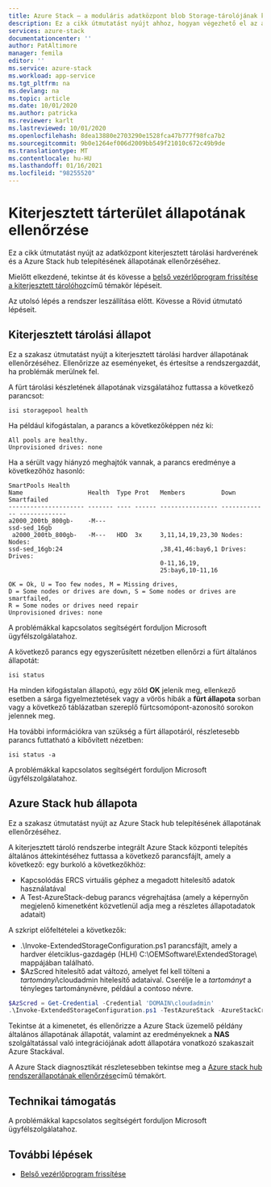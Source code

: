 ```yaml
---
title: Azure Stack – a moduláris adatközpont blob Storage-tárolójának kibővített tárterületének állapot-ellenőrzése
description: Ez a cikk útmutatást nyújt ahhoz, hogyan végezhető el az állapot-ellenőrzés a kibővített tárolóban a moduláris adatközpont blob Storage-tárolójában.
services: azure-stack
documentationcenter: ''
author: PatAltimore
manager: femila
editor: ''
ms.service: azure-stack
ms.workload: app-service
ms.tgt_pltfrm: na
ms.devlang: na
ms.topic: article
ms.date: 10/01/2020
ms.author: patricka
ms.reviewer: karlt
ms.lastreviewed: 10/01/2020
ms.openlocfilehash: 8dea13880e2703290e1528fca47b777f98fca7b2
ms.sourcegitcommit: 9b0e1264ef006d2009bb549f21010c672c49b9de
ms.translationtype: MT
ms.contentlocale: hu-HU
ms.lasthandoff: 01/16/2021
ms.locfileid: "98255520"
---
```

# <a name="extended-storage-health-checks"></a>Kiterjesztett tárterület állapotának ellenőrzése

Ez a cikk útmutatást nyújt az adatközpont kiterjesztett tárolási hardverének és a Azure Stack hub telepítésének állapotának ellenőrzéséhez.

Mielőtt elkezdené, tekintse át és kövesse a [belső vezérlőprogram frissítése a kiterjesztett tárolóhoz]()című témakör lépéseit.

Az utolsó lépés a rendszer leszállítása előtt. Kövesse a Rövid útmutató lépéseit.

## <a name="extended-storage-health"></a>Kiterjesztett tárolási állapot

Ez a szakasz útmutatást nyújt a kiterjesztett tárolási hardver állapotának ellenőrzéséhez.
Ellenőrizze az eseményeket, és értesítse a rendszergazdát, ha problémák merülnek fel. 


A fürt tárolási készletének állapotának vizsgálatához futtassa a következő parancsot:
```console
isi storagepool health
```

Ha például kifogástalan, a parancs a következőképpen néz ki:
```console
All pools are healthy.
Unprovisioned drives: none
```

Ha a sérült vagy hiányzó meghajtók vannak, a parancs eredménye a következőhöz hasonló:

```console
SmartPools Health
Name                  Health  Type Prot   Members          Down          Smartfailed
--------------------- ------- ---- ------ ---------------- ------------- -------------
a2000_200tb_800gb-    -M---
ssd-sed_16gb
 a2000_200tb_800gb-   -M---   HDD  3x     3,11,14,19,23,30 Nodes:        Nodes:
ssd-sed_16gb:24                           ,38,41,46:bay6,1 Drives:       Drives:
                                          0-11,16,19,
                                          25:bay6,10-11,16

OK = Ok, U = Too few nodes, M = Missing drives,
D = Some nodes or drives are down, S = Some nodes or drives are smartfailed,
R = Some nodes or drives need repair
Unprovisioned drives: none
```

A problémákkal kapcsolatos segítségért forduljon Microsoft ügyfélszolgálatahoz.

A következő parancs egy egyszerűsített nézetben ellenőrzi a fürt általános állapotát:
```console
isi status
```

Ha minden kifogástalan állapotú, egy zöld **OK** jelenik meg, ellenkező esetben a sárga figyelmeztetések vagy a vörös hibák a **fürt állapota** sorban vagy a következő táblázatban szereplő fürtcsomópont-azonosító sorokon jelennek meg.

Ha további információkra van szükség a fürt állapotáról, részletesebb parancs futtatható a kibővített nézetben:
```console
isi status -a
```

A problémákkal kapcsolatos segítségért forduljon Microsoft ügyfélszolgálatahoz.

## <a name="azure-stack-hub-health"></a>Azure Stack hub állapota

Ez a szakasz útmutatást nyújt az Azure Stack hub telepítésének állapotának ellenőrzéséhez.

A kiterjesztett tároló rendszerbe integrált Azure Stack központi telepítés általános áttekintéséhez futtassa a következő parancsfájlt, amely a következő: egy burkoló a következőkhöz:
- Kapcsolódás ERCS virtuális géphez a megadott hitelesítő adatok használatával
- A Test-AzureStack-debug parancs végrehajtása (amely a képernyőn megjelenő kimenetként közvetlenül adja meg a részletes állapotadatok adatait)

A szkript előfeltételei a következők:
- .\Invoke-ExtendedStorageConfiguration.ps1 parancsfájlt, amely a hardver életciklus-gazdagép (HLH) C:\OEMSoftware\ExtendedStorage\ mappájában található.
- $AzScred hitelesítő adat változó, amelyet fel kell tölteni a *tartományi*\cloudadmin hitelesítő adataival. Cserélje le a *tartományt* a tényleges tartománynévre, például a contoso névre.


```powershell
$AzScred = Get-Credential -Credential 'DOMAIN\cloudadmin'
.\Invoke-ExtendedStorageConfiguration.ps1 -TestAzureStack -AzureStackCred $AzScred
```

Tekintse át a kimenetet, és ellenőrizze a Azure Stack üzemelő példány általános állapotának állapotát, valamint az eredményeknek a **NAS** szolgáltatással való integrációjának adott állapotára vonatkozó szakaszait Azure Stackával.

A Azure Stack diagnosztikát részletesebben tekintse meg a [Azure stack hub rendszerállapotának ellenőrzése](../operator/azure-stack-diagnostic-test.md)című témakört.

## <a name="technical-support"></a>Technikai támogatás

A problémákkal kapcsolatos segítségért forduljon Microsoft ügyfélszolgálatahoz.

## <a name="next-steps"></a>További lépések

- [Belső vezérlőprogram frissítése]()